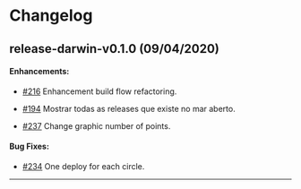 # Changelog

## release-darwin-v0.1.0 (09/04/2020)

#### Enhancements:

- [#216](https://github.com/ZupIT/darwin-application/pull/216) Enhancement build flow refactoring.

- [#194](https://github.com/ZupIT/darwin-application/pull/194) Mostrar todas as releases que existe no mar aberto.

- [#237](https://github.com/ZupIT/darwin-application/pull/237) Change graphic number of points.

#### Bug Fixes:

- [#234](https://github.com/ZupIT/darwin-application/pull/234) One deploy for each circle.


---
